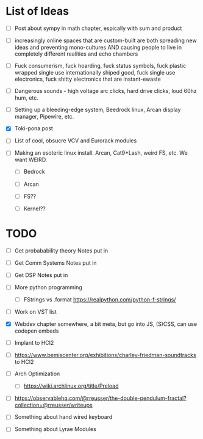 # List of Ideas

- [ ] Post about sympy in math chapter, espically with sum and product

- [ ] increasingly online spaces that are custom-built are both spreading new ideas and preventing mono-cultures AND causing people to live in completely different realities and echo chambers 

- [ ] Fuck consumerism, fuck hoarding, fuck status symbols, fuck plastic wrapped single use internationally shiped good, fuck single use electronics, fuck shitty electronics that are instant-ewaste

- [ ] Dangerous sounds - high voltage arc clicks, hard drive clicks, loud 60hz hum, etc.

- [ ] Setting up a bleeding-edge system, Beedrock linux, Arcan display manager, Pipewire, etc.

- [x] Toki-pona post

- [ ] List of cool, obsucre VCV and Eurorack modules

- [ ] Making an esoteric linux install. Arcan, Cat9+Lash, weird FS, etc. We want WEIRD.

  - [ ] Bedrock
  - [ ] Arcan
  - [ ] FS??
  - [ ] Kernel??

  

# TODO

- [ ] Get probabability theory Notes put in

- [ ] Get Comm Systems Notes put in

- [ ] Get DSP Notes put in

- [ ] More python programming
  - [ ] FStrings vs .format https://realpython.com/python-f-strings/
  
- [ ] Work on VST list

- [x] Webdev chapter somewhere, a bit meta, but go into JS, (S)CSS, can use codepen embeds

- [ ] Implant to HCI2

- [ ] https://www.bemiscenter.org/exhibitions/charley-friedman-soundtracks to HCI2

- [ ] Arch Optimization
  - [ ] https://wiki.archlinux.org/title/Preload
  
- [ ] https://observablehq.com/@rreusser/the-double-pendulum-fractal?collection=@rreusser/writeups

- [ ] Something about hand wired keyboard

- [ ] Something about Lyrae Modules

  
